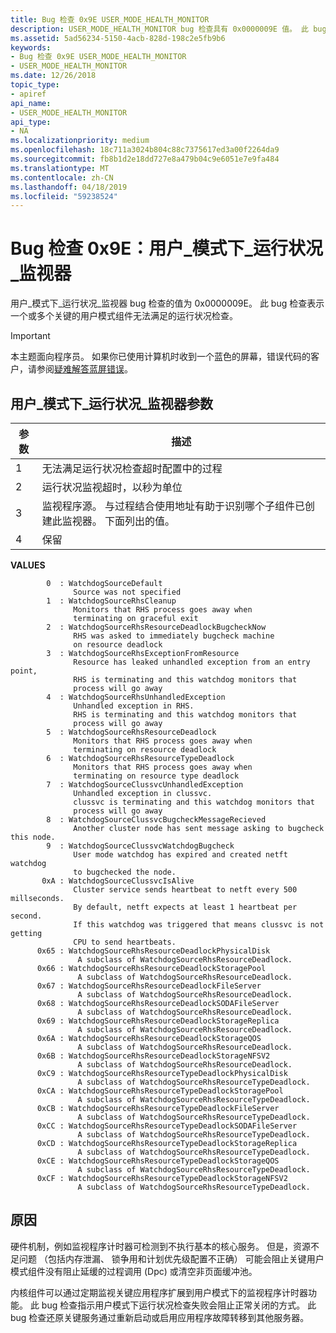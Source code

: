 ```yaml
---
title: Bug 检查 0x9E USER_MODE_HEALTH_MONITOR
description: USER_MODE_HEALTH_MONITOR bug 检查具有 0x0000009E 值。 此 bug 检查表示一个或多个关键的用户模式组件无法满足的运行状况检查。
ms.assetid: 5ad56234-5150-4acb-828d-198c2e5fb9b6
keywords:
- Bug 检查 0x9E USER_MODE_HEALTH_MONITOR
- USER_MODE_HEALTH_MONITOR
ms.date: 12/26/2018
topic_type:
- apiref
api_name:
- USER_MODE_HEALTH_MONITOR
api_type:
- NA
ms.localizationpriority: medium
ms.openlocfilehash: 18c711a3024b804c88c7375617ed3a00f2264da9
ms.sourcegitcommit: fb8b1d2e18dd727e8a479b04c9e6051e7e9fa484
ms.translationtype: MT
ms.contentlocale: zh-CN
ms.lasthandoff: 04/18/2019
ms.locfileid: "59238524"
---
```

# <a name="bug-check-0x9e-usermodehealthmonitor"></a>Bug 检查 0x9E：用户\_模式下\_运行状况\_监视器


用户\_模式下\_运行状况\_监视器 bug 检查的值为 0x0000009E。 此 bug 检查表示一个或多个关键的用户模式组件无法满足的运行状况检查。

> [!IMPORTANT]
> 本主题面向程序员。 如果你已使用计算机时收到一个蓝色的屏幕，错误代码的客户，请参阅[疑难解答蓝屏错误](https://windows.microsoft.com/windows-10/troubleshoot-blue-screen-errors)。


## <a name="usermodehealthmonitor-parameters"></a>用户\_模式下\_运行状况\_监视器参数


|参数|描述|
|--- |--- |
|1|无法满足运行状况检查超时配置中的过程|
|2|运行状况监视超时，以秒为单位|
|3|监视程序源。 与过程结合使用地址有助于识别哪个子组件已创建此监视器。 下面列出的值。|
|4|保留|
 

**VALUES** 

```text
        0  : WatchdogSourceDefault
              Source was not specified
        1  : WatchdogSourceRhsCleanup
              Monitors that RHS process goes away when
              terminating on graceful exit
        2  : WatchdogSourceRhsResourceDeadlockBugcheckNow
              RHS was asked to immediately bugcheck machine
              on resource deadlock
        3  : WatchdogSourceRhsExceptionFromResource
              Resource has leaked unhandled exception from an entry point,
              RHS is terminating and this watchdog monitors that
              process will go away
        4  : WatchdogSourceRhsUnhandledException
              Unhandled exception in RHS.
              RHS is terminating and this watchdog monitors that
              process will go away
        5  : WatchdogSourceRhsResourceDeadlock
              Monitors that RHS process goes away when
              terminating on resource deadlock
        6  : WatchdogSourceRhsResourceTypeDeadlock
              Monitors that RHS process goes away when
              terminating on resource type deadlock
        7  : WatchdogSourceClussvcUnhandledException
              Unhandled exception in clussvc.
              clussvc is terminating and this watchdog monitors that
              process will go away
        8  : WatchdogSourceClussvcBugcheckMessageRecieved
              Another cluster node has sent message asking to bugcheck this node.
        9  : WatchdogSourceClussvcWatchdogBugcheck
              User mode watchdog has expired and created netft watchdog
              to bugchecked the node.
       0xA : WatchdogSourceClussvcIsAlive
              Cluster service sends heartbeat to netft every 500 millseconds.
              By default, netft expects at least 1 heartbeat per second.
              If this watchdog was triggered that means clussvc is not getting
              CPU to send heartbeats.
      0x65 : WatchdogSourceRhsResourceDeadlockPhysicalDisk
               A subclass of WatchdogSourceRhsResourceDeadlock.
      0x66 : WatchdogSourceRhsResourceDeadlockStoragePool
               A subclass of WatchdogSourceRhsResourceDeadlock.
      0x67 : WatchdogSourceRhsResourceDeadlockFileServer
               A subclass of WatchdogSourceRhsResourceDeadlock.
      0x68 : WatchdogSourceRhsResourceDeadlockSODAFileServer
               A subclass of WatchdogSourceRhsResourceDeadlock.
      0x69 : WatchdogSourceRhsResourceDeadlockStorageReplica
               A subclass of WatchdogSourceRhsResourceDeadlock.
      0x6A : WatchdogSourceRhsResourceDeadlockStorageQOS
               A subclass of WatchdogSourceRhsResourceDeadlock.
      0x6B : WatchdogSourceRhsResourceDeadlockStorageNFSV2
               A subclass of WatchdogSourceRhsResourceDeadlock.
      0xC9 : WatchdogSourceRhsResourceTypeDeadlockPhysicalDisk
               A subclass of WatchdogSourceRhsResourceTypeDeadlock.
      0xCA : WatchdogSourceRhsResourceTypeDeadlockStoragePool
               A subclass of WatchdogSourceRhsResourceTypeDeadlock.
      0xCB : WatchdogSourceRhsResourceTypeDeadlockFileServer
               A subclass of WatchdogSourceRhsResourceTypeDeadlock.
      0xCC : WatchdogSourceRhsResourceTypeDeadlockSODAFileServer
               A subclass of WatchdogSourceRhsResourceTypeDeadlock.
      0xCD : WatchdogSourceRhsResourceTypeDeadlockStorageReplica
               A subclass of WatchdogSourceRhsResourceTypeDeadlock.
      0xCE : WatchdogSourceRhsResourceTypeDeadlockStorageQOS
               A subclass of WatchdogSourceRhsResourceTypeDeadlock.
      0xCF : WatchdogSourceRhsResourceTypeDeadlockStorageNFSV2
               A subclass of WatchdogSourceRhsResourceTypeDeadlock.
```

<a name="cause"></a>原因
-----

硬件机制，例如监视程序计时器可检测到不执行基本的核心服务。 但是，资源不足问题 （包括内存泄漏、 锁争用和计划优先级配置不正确） 可能会阻止关键用户模式组件没有阻止延缓的过程调用 (Dpc) 或清空非页面缓冲池。

内核组件可以通过定期监视关键应用程序扩展到用户模式下的监视程序计时器功能。 此 bug 检查指示用户模式下运行状况检查失败会阻止正常关闭的方式。 此 bug 检查还原关键服务通过重新启动或启用应用程序故障转移到其他服务器。



 

 




